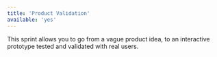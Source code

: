 ```yaml
---
title: 'Product Validation'
available: 'yes'
---
```


This sprint allows you to go from a vague product idea, to an interactive prototype tested and validated with real users.